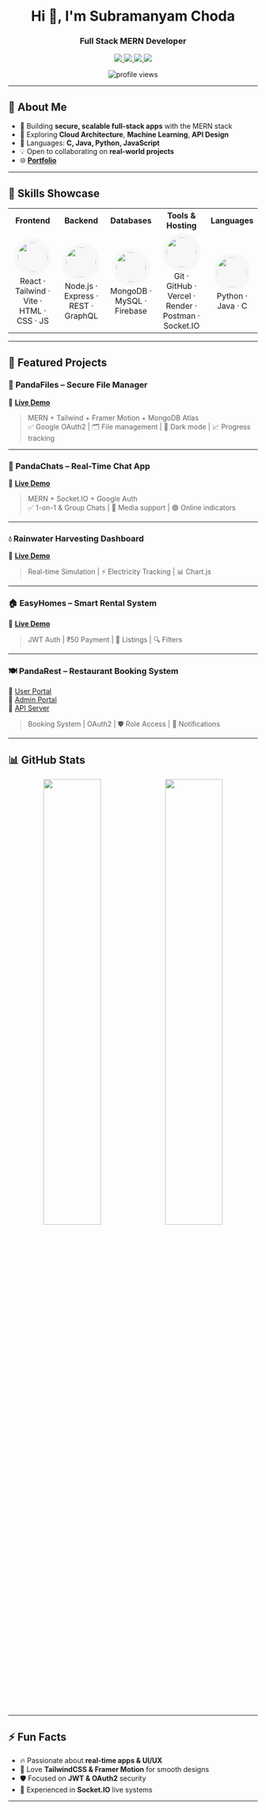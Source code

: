<!-- README.md -->

<h1 align="center">Hi 👋, I'm Subramanyam Choda</h1>
<h3 align="center">Full Stack MERN Developer</h3>

<p align="center">
  <a href="https://linkedin.com/in/subramanyam-choda-29238a305" target="_blank">
    <img src="https://img.shields.io/badge/LinkedIn-Connect-blue?style=for-the-badge&logo=linkedin&logoColor=white" />
  </a>
  <a href="mailto:subramanyamchoda50@gmail.com">
    <img src="https://img.shields.io/badge/Gmail-Email Me-D14836?style=for-the-badge&logo=gmail&logoColor=white" />
  </a>
  <a href="https://drive.google.com/file/d/1HdmiHFaZf7kAu6ux95Zf1DPl_9fzTSA-/view?usp=sharing" target="_blank">
    <img src="https://img.shields.io/badge/Resume-View-007ACC?style=for-the-badge&logo=google-drive&logoColor=white" />
  </a>
  <a href="https://www.youtube.com/@webdevwithpandas" target="_blank">
    <img src="https://img.shields.io/badge/YouTube-Subscribe-FF0000?style=for-the-badge&logo=youtube&logoColor=white" />
  </a>
</p>

<p align="center">
  <img src="https://komarev.com/ghpvc/?username=subramanyamchoda&style=flat-square&color=blue" alt="profile views" />
</p>

---

## 🚀 About Me

- 🔭 Building **secure, scalable full-stack apps** with the MERN stack  
- 🌱 Exploring **Cloud Architecture**, **Machine Learning**, **API Design**  
- 🧠 Languages: **C, Java, Python, JavaScript**  
- 💡 Open to collaborating on **real-world projects**  
- 🌐 [**Portfolio**](https://subramanyamchoda.vercel.app/)  

---

## 🎨 Skills Showcase

<div align="center">

<table cellpadding="10">
  <tr>
    <th align="center">Frontend</th>
    <th align="center">Backend</th>
    <th align="center">Databases</th>
    <th align="center">Tools & Hosting</th>
    <th align="center">Languages</th>
  </tr>
  <tr>
    <td align="center">
      <img src="https://skillicons.dev/icons?i=react,tailwind,vite,html,css,js" style="border-radius:50%;padding:8px;background:#f7f7f7;" width="60" /><br>
      React · Tailwind · Vite · HTML · CSS · JS
    </td>
    <td align="center">
      <img src="https://skillicons.dev/icons?i=nodejs,express,mongodb,rest,graphql" style="border-radius:50%;padding:8px;background:#f7f7f7;" width="60" /><br>
      Node.js · Express · REST · GraphQL
    </td>
    <td align="center">
      <img src="https://skillicons.dev/icons?i=mongodb,mysql,firebase" style="border-radius:50%;padding:8px;background:#f7f7f7;" width="60" /><br>
      MongoDB · MySQL · Firebase
    </td>
    <td align="center">
      <img src="https://skillicons.dev/icons?i=git,github,vercel,render,postman,socketio" style="border-radius:50%;padding:8px;background:#f7f7f7;" width="60" /><br>
      Git · GitHub · Vercel · Render · Postman · Socket.IO
    </td>
    <td align="center">
      <img src="https://skillicons.dev/icons?i=python,java,c" style="border-radius:50%;padding:8px;background:#f7f7f7;" width="60" /><br>
      Python · Java · C
    </td>
  </tr>
</table>

</div>

---

## 🌟 Featured Projects

### 🐼 PandaFiles – Secure File Manager  
🔗 [**Live Demo**](https://pandafiles.vercel.app/)  
> MERN + Tailwind + Framer Motion + MongoDB Atlas  
✅ Google OAuth2 | 🗂 File management | 🌙 Dark mode | 📈 Progress tracking  

---

### 💬 PandaChats – Real-Time Chat App  
🔗 [**Live Demo**](https://pandachats.vercel.app/)  
> MERN + Socket.IO + Google Auth  
✅ 1-on-1 & Group Chats | 📎 Media support | 🟢 Online indicators  

---

### 💧 Rainwater Harvesting Dashboard  
🔗 [**Live Demo**](https://pandarainwaterharvesting.vercel.app/)  
> Real-time Simulation | ⚡ Electricity Tracking | 📊 Chart.js  

---

### 🏠 EasyHomes – Smart Rental System  
🔗 [**Live Demo**](https://easyhomes7.vercel.app/)  
> JWT Auth | ₹50 Payment | 📄 Listings | 🔍 Filters  

---

### 🍽 PandaRest – Restaurant Booking System  
🔗 [User Portal](https://pandarestaurantsuser.vercel.app/)  
🔗 [Admin Portal](https://pandarestaurantsadder.vercel.app/)  
🔗 [API Server](https://panda-rest-server.onrender.com/)  
> Booking System | OAuth2 | 🛡 Role Access | 📧 Notifications  

---

## 📊 GitHub Stats

<div align="center">
  <img src="https://github-readme-stats.vercel.app/api?username=subramanyamchoda&theme=tokyonight&show_icons=true" width="48%" />
  <img src="https://github-readme-stats.vercel.app/api/top-langs/?username=subramanyamchoda&layout=compact&theme=tokyonight" width="48%" />
</div>

---

## ⚡ Fun Facts

- 🔥 Passionate about **real-time apps & UI/UX**  
- 🎨 Love **TailwindCSS & Framer Motion** for smooth designs  
- 🛡 Focused on **JWT & OAuth2** security  
- 🔄 Experienced in **Socket.IO** live systems  

---

<!-- Crafted with ❤️ using GPRM & OpenAI assistance -->
